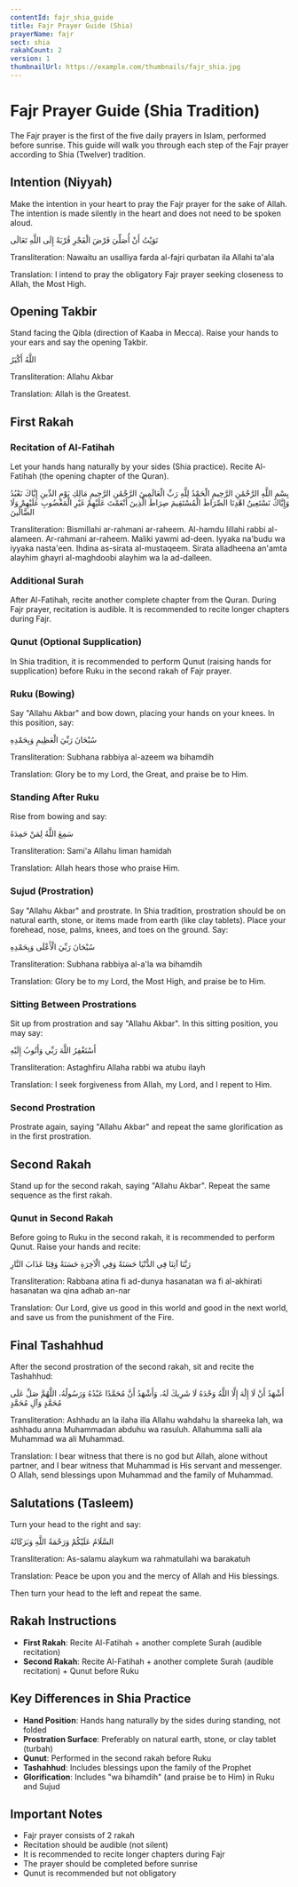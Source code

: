 ```yaml
---
contentId: fajr_shia_guide
title: Fajr Prayer Guide (Shia)
prayerName: fajr
sect: shia
rakahCount: 2
version: 1
thumbnailUrl: https://example.com/thumbnails/fajr_shia.jpg
---
```


# Fajr Prayer Guide (Shia Tradition)

The Fajr prayer is the first of the five daily prayers in Islam, performed before sunrise. This guide will walk you through each step of the Fajr prayer according to Shia (Twelver) tradition.

## Intention (Niyyah)

Make the intention in your heart to pray the Fajr prayer for the sake of Allah. The intention is made silently in the heart and does not need to be spoken aloud.

نَوَيْتُ أَنْ أُصَلِّيَ فَرْضَ الْفَجْرِ قُرْبَةً إِلَى اللَّهِ تَعَالَى

Transliteration: Nawaitu an usalliya farda al-fajri qurbatan ila Allahi ta'ala

Translation: I intend to pray the obligatory Fajr prayer seeking closeness to Allah, the Most High.

## Opening Takbir

Stand facing the Qibla (direction of Kaaba in Mecca). Raise your hands to your ears and say the opening Takbir.

اللَّهُ أَكْبَرُ

Transliteration: Allahu Akbar

Translation: Allah is the Greatest.

## First Rakah

### Recitation of Al-Fatihah

Let your hands hang naturally by your sides (Shia practice). Recite Al-Fatihah (the opening chapter of the Quran).

بِسْمِ اللَّهِ الرَّحْمَٰنِ الرَّحِيمِ
الْحَمْدُ لِلَّهِ رَبِّ الْعَالَمِينَ
الرَّحْمَٰنِ الرَّحِيمِ
مَالِكِ يَوْمِ الدِّينِ
إِيَّاكَ نَعْبُدُ وَإِيَّاكَ نَسْتَعِينُ
اهْدِنَا الصِّرَاطَ الْمُسْتَقِيمَ
صِرَاطَ الَّذِينَ أَنْعَمْتَ عَلَيْهِمْ غَيْرِ الْمَغْضُوبِ عَلَيْهِمْ وَلَا الضَّالِّينَ

Transliteration: Bismillahi ar-rahmani ar-raheem. Al-hamdu lillahi rabbi al-alameen. Ar-rahmani ar-raheem. Maliki yawmi ad-deen. Iyyaka na'budu wa iyyaka nasta'een. Ihdina as-sirata al-mustaqeem. Sirata alladheena an'amta alayhim ghayri al-maghdoobi alayhim wa la ad-dalleen.

### Additional Surah

After Al-Fatihah, recite another complete chapter from the Quran. During Fajr prayer, recitation is audible. It is recommended to recite longer chapters during Fajr.

### Qunut (Optional Supplication)

In Shia tradition, it is recommended to perform Qunut (raising hands for supplication) before Ruku in the second rakah of Fajr prayer.

### Ruku (Bowing)

Say "Allahu Akbar" and bow down, placing your hands on your knees. In this position, say:

سُبْحَانَ رَبِّيَ الْعَظِيمِ وَبِحَمْدِهِ

Transliteration: Subhana rabbiya al-azeem wa bihamdih

Translation: Glory be to my Lord, the Great, and praise be to Him.

### Standing After Ruku

Rise from bowing and say:

سَمِعَ اللَّهُ لِمَنْ حَمِدَهُ

Transliteration: Sami'a Allahu liman hamidah

Translation: Allah hears those who praise Him.

### Sujud (Prostration)

Say "Allahu Akbar" and prostrate. In Shia tradition, prostration should be on natural earth, stone, or items made from earth (like clay tablets). Place your forehead, nose, palms, knees, and toes on the ground. Say:

سُبْحَانَ رَبِّيَ الْأَعْلَى وَبِحَمْدِهِ

Transliteration: Subhana rabbiya al-a'la wa bihamdih

Translation: Glory be to my Lord, the Most High, and praise be to Him.

### Sitting Between Prostrations

Sit up from prostration and say "Allahu Akbar". In this sitting position, you may say:

أَسْتَغْفِرُ اللَّهَ رَبِّي وَأَتُوبُ إِلَيْهِ

Transliteration: Astaghfiru Allaha rabbi wa atubu ilayh

Translation: I seek forgiveness from Allah, my Lord, and I repent to Him.

### Second Prostration

Prostrate again, saying "Allahu Akbar" and repeat the same glorification as in the first prostration.

## Second Rakah

Stand up for the second rakah, saying "Allahu Akbar". Repeat the same sequence as the first rakah.

### Qunut in Second Rakah

Before going to Ruku in the second rakah, it is recommended to perform Qunut. Raise your hands and recite:

رَبَّنَا آتِنَا فِي الدُّنْيَا حَسَنَةً وَفِي الْآخِرَةِ حَسَنَةً وَقِنَا عَذَابَ النَّارِ

Transliteration: Rabbana atina fi ad-dunya hasanatan wa fi al-akhirati hasanatan wa qina adhab an-nar

Translation: Our Lord, give us good in this world and good in the next world, and save us from the punishment of the Fire.

## Final Tashahhud

After the second prostration of the second rakah, sit and recite the Tashahhud:

أَشْهَدُ أَنْ لَا إِلَٰهَ إِلَّا اللَّهُ وَحْدَهُ لَا شَرِيكَ لَهُ، وَأَشْهَدُ أَنَّ مُحَمَّدًا عَبْدُهُ وَرَسُولُهُ، اللَّهُمَّ صَلِّ عَلَى مُحَمَّدٍ وَآلِ مُحَمَّدٍ

Transliteration: Ashhadu an la ilaha illa Allahu wahdahu la shareeka lah, wa ashhadu anna Muhammadan abduhu wa rasuluh. Allahumma salli ala Muhammad wa ali Muhammad.

Translation: I bear witness that there is no god but Allah, alone without partner, and I bear witness that Muhammad is His servant and messenger. O Allah, send blessings upon Muhammad and the family of Muhammad.

## Salutations (Tasleem)

Turn your head to the right and say:

السَّلَامُ عَلَيْكُمْ وَرَحْمَةُ اللَّهِ وَبَرَكَاتُهُ

Transliteration: As-salamu alaykum wa rahmatullahi wa barakatuh

Translation: Peace be upon you and the mercy of Allah and His blessings.

Then turn your head to the left and repeat the same.

## Rakah Instructions

- **First Rakah**: Recite Al-Fatihah + another complete Surah (audible recitation)
- **Second Rakah**: Recite Al-Fatihah + another complete Surah (audible recitation) + Qunut before Ruku

## Key Differences in Shia Practice

- **Hand Position**: Hands hang naturally by the sides during standing, not folded
- **Prostration Surface**: Preferably on natural earth, stone, or clay tablet (turbah)
- **Qunut**: Performed in the second rakah before Ruku
- **Tashahhud**: Includes blessings upon the family of the Prophet
- **Glorification**: Includes "wa bihamdih" (and praise be to Him) in Ruku and Sujud

## Important Notes

- Fajr prayer consists of 2 rakah
- Recitation should be audible (not silent)
- It is recommended to recite longer chapters during Fajr
- The prayer should be completed before sunrise
- Qunut is recommended but not obligatory
